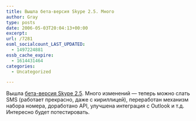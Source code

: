```yaml
---
title: Вышла бета-версия Skype 2.5. Много
author: Gray
type: posts
date: 2006-05-03T20:04:13+00:00
excerpt:
url: /7281
esml_socialcount_LAST_UPDATED:
  - 1497224881
essb_cache_expire:
  - 1614431464
categories:
  - Uncategorized

---
```








Вышла <a href="http://www.skype.com/intl/ru/download/skype/windows/skype25beta.html" target="_blank">бета-версия Skype 2.5</a>. Много изменений &#8212; теперь можно слать SMS (работает прекрасно, даже с кириллицей), переработан механизм набора номера, доработано API, улучшена интеграция с Outlook и т.д. Интересно будет потестировать.